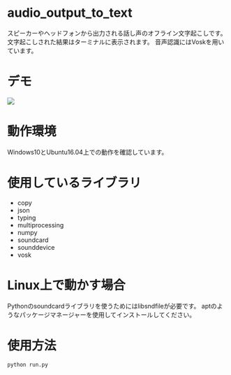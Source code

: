 # audio_output_to_text
スピーカーやヘッドフォンから出力される話し声のオフライン文字起こしです。
文字起こしされた結果はターミナルに表示されます。
音声認識にはVoskを用いています。

# デモ
[![](https://img.youtube.com/vi/8TGZBzI9u7E/0.jpg)](https://www.youtube.com/watch?v=8TGZBzI9u7E)

# 動作環境
Windows10とUbuntu16.04上での動作を確認しています。

# 使用しているライブラリ
- copy
- json
- typing
- multiprocessing
- numpy
- soundcard
- sounddevice
- vosk

# Linux上で動かす場合
Pythonのsoundcardライブラリを使うためにはlibsndfileが必要です。
aptのようなパッケージマネージャーを使用してインストールしてください。

# 使用方法
```bash
python run.py
```
